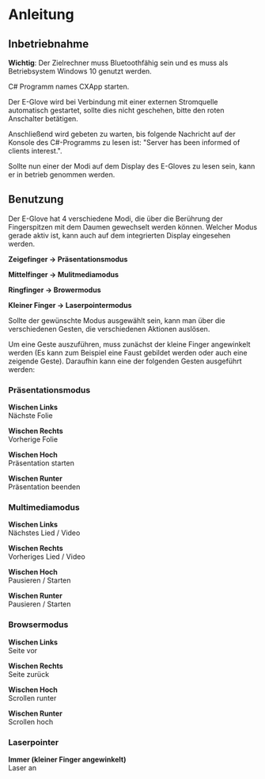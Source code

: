 # Anleitung

## Inbetriebnahme

**Wichtig**: Der Zielrechner muss Bluetoothfähig sein und es muss als Betriebsystem Windows 10 genutzt werden. 

C# Programm names CXApp starten.

Der E-Glove wird bei Verbindung mit einer externen Stromquelle automatisch gestartet, sollte dies nicht geschehen, bitte den roten Anschalter betätigen.

Anschließend wird gebeten zu warten, bis folgende Nachricht auf der Konsole des C#-Programms zu lesen ist: "Server has been informed of clients interest.".

Sollte nun einer der Modi auf dem Display des E-Gloves zu lesen sein, kann er in betrieb genommen werden.

## Benutzung

Der E-Glove hat 4 verschiedene Modi, die über die Berührung der Fingerspitzen mit dem Daumen gewechselt werden können. Welcher Modus gerade aktiv ist, kann auch auf dem integrierten Display eingesehen werden.

**Zeigefinger -> Präsentationsmodus**

**Mittelfinger -> Mulitmediamodus**

**Ringfinger -> Browermodus**

**Kleiner Finger -> Laserpointermodus**

Sollte der gewünschte Modus ausgewählt sein, kann man über die verschiedenen Gesten, die verschiedenen Aktionen auslösen.

Um eine Geste auszuführen, muss zunächst der kleine Finger angewinkelt werden (Es kann zum Beispiel eine Faust gebildet werden oder auch eine zeigende Geste).
Daraufhin kann eine der folgenden Gesten ausgeführt werden:

### Präsentationsmodus

**Wischen Links**<br>
Nächste Folie

**Wischen Rechts**<br>
Vorherige Folie

**Wischen Hoch**<br>
Präsentation starten

**Wischen Runter**<br>
Präsentation beenden

### Multimediamodus

**Wischen Links**<br>
Nächstes Lied / Video

**Wischen Rechts**<br>
Vorheriges Lied / Video

**Wischen Hoch**<br>
Pausieren / Starten

**Wischen Runter**<br>
Pausieren / Starten

### Browsermodus

**Wischen Links**<br>
Seite vor

**Wischen Rechts**<br>
Seite zurück

**Wischen Hoch**<br>
Scrollen runter

**Wischen Runter**<br>
Scrollen hoch

### Laserpointer

**Immer (kleiner Finger angewinkelt)**<br>
Laser an